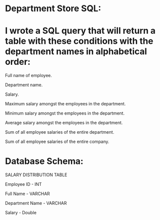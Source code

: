 # Department Store SQL:

# I wrote a SQL query that will return a table with these conditions with the department names in alphabetical order:

Full name of employee.

Department name.

Salary.

Maximum salary amongst the employees in the department.

Minimum salary amongst the employees in the department.

Average salary amongst the employees in the department.

Sum of all employee salaries of the entire department.

Sum of all employee salaries of the entire company.


# Database Schema:

SALARY DISTRIBUTION TABLE

Employee ID - INT

Full Name - VARCHAR

Department Name - VARCHAR

Salary - Double